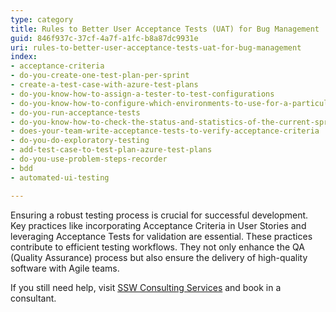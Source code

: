 ```yaml
---
type: category
title: Rules to Better User Acceptance Tests (UAT) for Bug Management
guid: 846f937c-37cf-4a7f-a1fc-b8a87dc9931e
uri: rules-to-better-user-acceptance-tests-uat-for-bug-management
index:
- acceptance-criteria
- do-you-create-one-test-plan-per-sprint
- create-a-test-case-with-azure-test-plans
- do-you-know-how-to-assign-a-tester-to-test-configurations
- do-you-know-how-to-configure-which-environments-to-use-for-a-particular-test
- do-you-run-acceptance-tests
- do-you-know-how-to-check-the-status-and-statistics-of-the-current-sprint
- does-your-team-write-acceptance-tests-to-verify-acceptance-criteria
- do-you-do-exploratory-testing
- add-test-case-to-test-plan-azure-test-plans
- do-you-use-problem-steps-recorder
- bdd
- automated-ui-testing

---
```


Ensuring a robust testing process is crucial for successful development. Key practices like incorporating Acceptance Criteria in User Stories and leveraging Acceptance Tests for validation are essential. These practices contribute to efficient testing workflows. They not only enhance the QA (Quality Assurance) process but also ensure the delivery of high-quality software with Agile teams.

If you still need help, visit [SSW Consulting Services](https://www.ssw.com.au/ssw/Consulting/) and book in a consultant.

